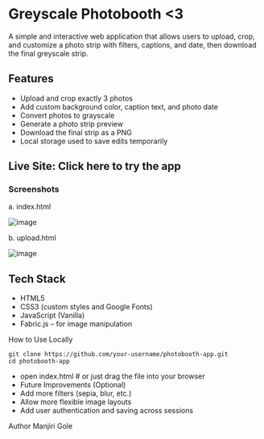 # Greyscale Photobooth <3

A simple and interactive web application that allows users to upload, crop, and customize a photo strip with filters, captions, and date, then download the final greyscale strip.

## Features
- Upload and crop exactly 3 photos
- Add custom background color, caption text, and photo date
- Convert photos to grayscale
- Generate a photo strip preview
- Download the final strip as a PNG
- Local storage used to save edits temporarily

## Live Site: Click here to try the app

### Screenshots
a. index.html

![image](https://github.com/user-attachments/assets/0ccfc4da-7c94-452d-9ca5-57030ae42a9a)

b. upload.html

![image](https://github.com/user-attachments/assets/9cc31d7c-f988-4dac-b4ad-a484a45af300)


## Tech Stack
- HTML5
- CSS3 (custom styles and Google Fonts)
- JavaScript (Vanilla)
- Fabric.js – for image manipulation

How to Use Locally
```
git clone https://github.com/your-username/photobooth-app.git
cd photobooth-app
```
- open index.html # or just drag the file into your browser
- Future Improvements (Optional)
- Add more filters (sepia, blur, etc.)
- Allow more flexible image layouts
- Add user authentication and saving across sessions

Author
Manjiri Gole
